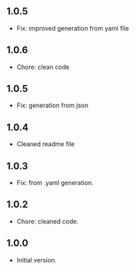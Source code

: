 ## 1.0.5

- Fix: improved generation from yaml file

## 1.0.6

- Chore: clean code

## 1.0.5

- Fix: generation from json

## 1.0.4

- Cleaned readme file

## 1.0.3

- Fix: from .yaml generation.

## 1.0.2

- Chore: cleaned code.

## 1.0.0

- Initial version.
